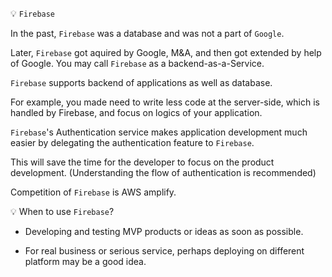 💡 `Firebase`

In the past, `Firebase` was a database and was not a part of `Google`.

Later, `Firebase` got aquired by Google, M&A, and then got extended by help of Google. You may call `Firebase` as a backend-as-a-Service.

`Firebase` supports backend of applications as well as database.

For example, you made need to write less code at the server-side, which is handled by Firebase, and focus on logics of your application.

`Firebase`'s Authentication service makes application development much easier by delegating the authentication feature to `Firebase`.

This will save the time for the developer to focus on the product development. (Understanding the flow of authentication is recommended)

Competition of `Firebase` is AWS amplify.


💡 When to use `Firebase`?

* Developing and testing MVP products or ideas as soon as possible.

* For real business or serious service, perhaps deploying on different platform may be a good idea.


